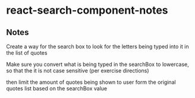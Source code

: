 # react-search-component-notes

## Notes

Create a way for the search box to look for the letters being typed into it in the list of quotes

Make sure you convert what is being typed in the searchBox to lowercase, so that the it is not case sensitive (per exercise directions)

then limit the amount of quotes being shown to user form the original quotes list based on the searchBox value
